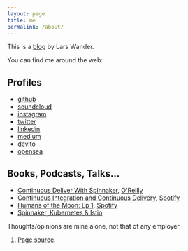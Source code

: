 ```yaml
---
layout: page
title: me
permalink: /about/
---
```


This is a <a aria-describedby="footnote-label" href="#blog">blog</a> by Lars Wander.

You can find me around the web:

## Profiles

* [github](https://github.com/lwander)
* [soundcloud](https://soundcloud.com/la-w-nder)
* [instagram](https://instagram.com/larswander)
* [twitter](https://twitter.com/larswander)
* [linkedin](https://www.linkedin.com/in/lars-wander-82697897)
* [medium](https://medium.com/@larswander/about)
* [dev.to](https://dev.to/lwander)
* [opensea](https://opensea.io/collection/lars-wander-art)

## Books, Podcasts, Talks...

* [Continuous Deliver With
    Spinnaker](https://www.goodreads.com/author/show/18280100.Lars_Wander),
    [O'Reilly](https://www.oreilly.com/library/view/continuous-delivery-with/9781492035527/titlepage01.html)
* [Continuous Integration and Continuous
    Delivery](https://kubernetespodcast.com/episode/023-ci-and-cd/),
    [Spotify](https://open.spotify.com/episode/1R25ZeiVfKNdZeAxPNp7wJ)
* [Humans of the Moon: Ep
    1](https://humans-of-the-moon.webflow.io/episode/ep-1-lars-wander),
    [Spotify](https://open.spotify.com/show/0ZAUVAx1By8rFkZnrwM1UM)
* [Spinnaker, Kubernetes & Istio](https://www.youtube.com/watch?v=_ZCtiD_6p7g)

Thoughts/opinions are mine alone, not that of any employer.

<footer>
  <ol>
	<li id="blog">
	  <a href="https://github.com/lwander/lwander.github.io">Page source</a>.
	</li>
  </ol>
</footer>
